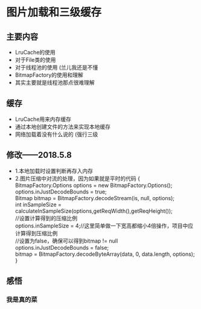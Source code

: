 # 图片加载和三级缓存
## 主要内容
- LruCache的使用
- 对于File类的使用
- 对于线程池的使用 (兰儿我还是不懂
- BitmapFactory的使用和理解
- 其实主要就是线程池那点很难理解
## 缓存
- LruCache用来内存缓存
- 通过本地创建文件的方法来实现本地缓存
- 网络加载着没有什么说的 (强行三级
## 修改——2018.5.8
- 1.本地加载时设置判断再存入内存
- 2.图片压缩中对流的处理，因为如果就是平时的代码
      {
        BitmapFactory.Options options = new BitmapFactory.Options();  
        options.inJustDecodeBounds = true;  
        Bitmap bitmap = BitmapFactory.decodeStream(is, null, options);  
        int inSampleSize = calculateInSampleSize(options,getReqWidth(),getReqHeight());  
        //设置计算得到的压缩比例  
        options.inSampleSize = 4;//这里简单做一下宽高都缩小4倍操作，项目中应计算得到压缩比例  
        //设置为false，确保可以得到bitmap != null  
        options.inJustDecodeBounds = false;  
        bitmap = BitmapFactory.decodeByteArray(data, 0, data.length, options);  }
## 感悟
### 我是真的菜
